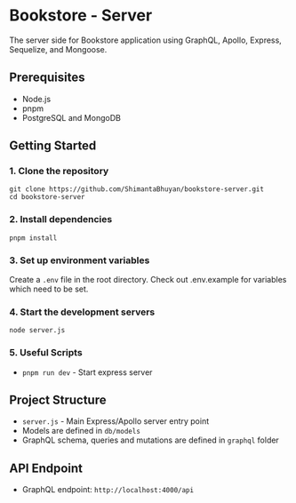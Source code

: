 # Bookstore - Server

The server side for Bookstore application using GraphQL, Apollo, Express, Sequelize, and Mongoose.

## Prerequisites

- Node.js
- pnpm
- PostgreSQL and MongoDB

## Getting Started

### 1. Clone the repository

```
git clone https://github.com/ShimantaBhuyan/bookstore-server.git
cd bookstore-server
```

### 2. Install dependencies

```
pnpm install
```

### 3. Set up environment variables

Create a `.env` file in the root directory. Check out .env.example for variables which need to be set.

### 4. Start the development servers

```
node server.js
```

### 5. Useful Scripts

- `pnpm run dev` - Start express server

## Project Structure

- `server.js` - Main Express/Apollo server entry point
- Models are defined in `db/models`
- GraphQL schema, queries and mutations are defined in `graphql` folder

## API Endpoint

- GraphQL endpoint: `http://localhost:4000/api`
